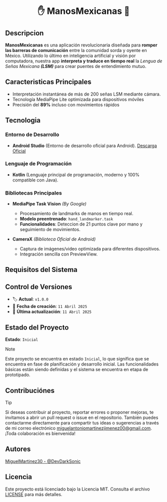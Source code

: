 <div align="center">

# ✋ ManosMexicanas 🤞
</div>

## Descripcion
**ManosMexicanas** es una aplicación revolucionaria diseñada para **romper las barreras de comunicación** entre la comunidad sorda y oyente en México. Utilizando lo último en inteligencia artificial y visión por computadora, nuestra app **interpreta y traduce en tiempo real** la _Lengua de Señas Mexicana **(LSM)**_ para crear puentes de entendimiento mutuo.

## Caracteristicas Principales
- Interpretación instantánea de más de 200 señas LSM mediante cámara.
- Tecnología MediaPipe Lite optimizada para dispositivos móviles
- Precisión del **89%** incluso con movimientos rápidos

## Tecnologia
### Entorno de Desarrollo
- **Android Studio** (Entorno de desarrollo oficial para Android). [Descarga Oficial]()

### Lenguaje de Programación
- **Kotlin** (Lenguaje principal de programación, moderno y 100% compatible con Java).

### Bibliotecas Principales
- **MediaPipe Task Vision** _(By Google)_
  - Procesamiento de landmarks de manos en tiempo real.
  - **Modelo preentrenado**: `hand_landmarker.task`
  - **Funcionalidades**: Deteccion de 21 puntos clave por mano y seguimiento de movimientos.

- **CameraX** _(Biblioteca Oficial de Android)_
  - Captura de imágenes/video optimizada para diferentes dispositivos.
  - Integración sencilla con PreviewView.

## Requisitos del Sistema

## Control de Versiones
- 🏷️ **Actual**: `v1.0.0`
- 📅 **Fecha de creación**: `11 Abril 2025`
- 🔄 **Última actualización**: `11 Abril 2025`

## Estado del Proyecto
**Estado**: `Inicial`

> [!NOTE]
> Este proyecto se encuentra en estado `Inicial`, lo que significa que se encuentra en fase de planificación y desarrollo inicial. Las funcionalidades básicas están siendo definidas y el sistema se encuentra en etapa de prototipado.

<!--### Posibles Estados del Proyecto
- **Inicial:** El proyecto esta en estado de inicios, lo que significa que se encuentra en fase de planificación y desarrollo inicial. Las funcionalidades básicas están siendo definidas y el sistema se encuentra en etapa de prototipado.

- **En Desarrollo:** El proyecto esta en estado de desarrollo, lo que significa que las funcionalidades principales están siendo implementadas activamente. El sistema puede presentar cambios frecuentes y aún no es considerado estable para uso productivo.

- **Finalizado:** El proyecto esta en estado de finalizado, lo que significa que todas las funcionalidades planeadas han sido implementadas y validadas. El sistema es estable y adecuado para implementación en entornos reales.

- **Mantenimiento:** Este proyecto está en estado de Mantenimiento, lo que significa que recibe actualizaciones menores y correcciones de errores, pero no se están desarrollando nuevas funcionalidades principales.

- **Abandonado:** Este proyecto está en estado Abandonado, lo que significa que ya no recibe actualizaciones ni mantenimiento. El código permanece disponible como referencia histórica o para posibles forks. 
-->

## Contribuciónes
> [!Tip]
> Si deseas contribuir al proyecto, reportar errores o proponer mejoras, te invitamos a abrir un pull request o issue en el repositorio. También puedes contactarme directamente para compartir tus ideas o sugerencias a través de mi correo electrónico miguelantoniomartinezjimenez00@gmail.com. ¡Toda colaboración es bienvenida!

## Autores
[MiguelMartinez30 - @DevDarkSonic](https://github.com/Miguel-Antonio-Martinez-Jimenez)

## Licencia
Este proyecto está licenciado bajo la Licencia MIT. Consulta el archivo [LICENSE](LICENSE) para más detalles.
